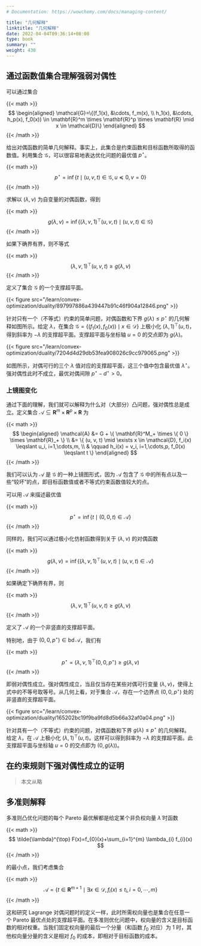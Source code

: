 ```yaml
---
# Documentation: https://wowchemy.com/docs/managing-content/

title: "几何解释"
linktitle: "几何解释"
date: 2022-04-04T09:36:14+08:00
type: book
summary: ""
weight: 430
---
```


<!--more-->

## 通过函数值集合理解强弱对偶性

可以通过集合

{{< math >}}
$$
\begin{aligned}
    \mathcal{G}=\{(f_1(x), &\cdots, f_m(x), \\
    h_1(x), &\cdots, h_p(x), f_0(x)) \in \mathbf{R}^m \times \mathbf{R}^p \times \mathbf{R} \mid x \in \mathcal{D}\}
\end{aligned}
$$
{{< /math >}}

给出对偶函数的简单几何解释。事实上，此集合是约束函数和目标函数所取得的函数值。利用集合 $\mathcal{G}$，可以很容易地表达优化问题的最优值 $p^{\star}$。

{{< math >}}
$$
p^{\star} = \inf \{ t \mid (u, v, t) \in \mathcal{G}, u \preceq 0, v = 0 \}
$$
{{< /math >}}

求解以 $(\lambda, \nu)$ 为自变量的对偶函数，得到

{{< math >}}
$$
g(\lambda, \nu) = \inf \{ (\lambda, \nu, 1)^{\top}(u, v, t) \mid (u, v, t) \in \mathcal{G} \}
$$
{{< /math >}}

如果下确界有界，则不等式

{{< math >}}
$$
(\lambda, \nu, 1)^{\top}(u, v, t) \geqslant g(\lambda, \nu)
$$
{{< /math >}}

定义了集合 $\mathcal{G}$ 的一个支撑超平面。

{{< figure src="/learn/convex-optimization/duality/897997886a439447b91c46f904a12846.png" >}}

针对只有一个（不等式）约束的简单问题，对偶函数和下界 $g(\lambda) \leqslant p^{\star}$ 的几何解释如图所示。给定 $\lambda$，在集合 $\mathcal{G} = \{ (f_1(x), f_0(x)) \mid x \in \mathcal{D} \}$ 上极小化 $(\lambda, 1)^{\top}(u, t)$，得到斜率为 $-\lambda$ 的支撑超平面。支撑超平面与坐标轴 $u = 0$ 的交点即为 $g(\lambda)$。

{{< figure src="/learn/convex-optimization/duality/7204d4d29db53fea908026c9cc979065.png" >}}

如图所示，对偶可行的三个 $\lambda$ 值对应的支撑超平面，这三个值中包含最优值 $\lambda^{\star}$。强对偶性此时不成立，最优对偶间隙 $p^{\star} - d^{\star} > 0$。

### 上镜图变化

通过下面的理解，我们就可以解释为什么对（大部分）凸问题，强对偶性总是成立。定义集合 $\mathcal{A} \subseteq \mathbf{R}^m \times \mathbf{R}^p \times \mathbf{R}$ 为

{{< math >}}
$$
\begin{aligned}
    \mathcal{A} &= G + \{ \mathbf{R}^M_+ \times \{ 0 \} \times \mathbf{R}_+ \} \\
    &= \{ (u, v, t) \mid \exists x \in \mathcal{D}, f_i(x) \leqslant u_i, i=1,\cdots,m, \\
    & \qquad h_i(x) = v_i, i=1,\cdots,p, f_0(x) \leqslant t \}
\end{aligned}
$$
{{< /math >}}

我们可以认为 $\mathcal{A}$ 是 $\mathcal{G}$ 的一种上镜图形式，因为 $\mathcal{A}$ 包含了 $\mathcal{G}$ 中的所有点以及一些“较坏”的点，即目标函数值或者不等式约束函数值较大的点。

可以用 $\mathcal{A}$ 来描述最优值

{{< math >}}
$$
p^{\star}=\inf \{t \mid (0,0,t) \in \mathcal{A}\}
$$
{{< /math >}}

同样的，我们可以通过极小化仿射函数得到关于 $(\lambda, \nu)$ 的对偶函数

{{< math >}}
$$
g(\lambda, \nu)=\inf \{(\lambda, \nu, 1)^{\top}(u, v, t) \mid(u, v, t) \in \mathcal{A}\}
$$
{{< /math >}}

如果确定下确界有界，则

{{< math >}}
$$
(\lambda, \nu, 1)^{\top}(u, v, t) \geqslant g(\lambda, \nu)
$$
{{< /math >}}

定义了 $\mathcal{A}$ 的一个非竖直的支撑超平面。

特别地，由于 $(0, 0, p^{\star}) \in \operatorname{bd} \mathcal{A}$，我们有

{{< math >}}
$$
p^{\star} = (\lambda, \nu, 1)^{\top} (0, 0, p^{\star}) \geqslant g(\lambda, \nu)
$$
{{< /math >}}

即弱对偶性成立。强对偶性成立，当且仅当存在某些对偶可行变量 $(\lambda, \nu)$，使得上式中的不等号取等号。从几何上看，对于集合 $\mathcal{A}$，存在一个边界点 $(0, 0, p^{\star})$ 处的非竖直的支撑超平面。

{{< figure src="/learn/convex-optimization/duality/165202bc19f9ba9fd8d5b66a32af0a04.png" >}}

针对具有一个（不等式）约束的问题，对偶函数和下界 $g(\lambda) \leqslant p^{\star}$ 的几何解释。给定 $\lambda$，在 $\mathcal{A}$ 上极小化 $(\lambda, 1)^{\top}(u, t)$。这样可以得到斜率为 $-\lambda$ 的支撑超平面。此支撑超平面与坐标轴 $u = 0$ 的交点即为 $(0, g(\lambda))$。

## 在约束规则下强对偶性成立的证明

> 本文从略

## 多准则解释

多准则凸优化问题的每个 Pareto 最优解都是给定某个非负权向量 $\tilde{\lambda}$ 时函数

{{< math >}}
$$
\tilde{\lambda}^{\top} F(x)=f_{0}(x)+\sum_{i=1}^{m} \lambda_{i} f_{i}(x)
$$
{{< /math >}}

的最小点，我们考虑集合

{{< math >}}
$$
\mathcal{A}=\left\{ t \in \mathbf{R}^{m+1} \mid \exists x \in \mathcal{D}, f_{i}(x) \leqslant t_{i}, i=0, \cdots, m \right\}
$$
{{< /math >}}

这和研究 Lagrange 对偶问题时的定义一样，此时所需权向量也是集合在任意一个 Pareto 最优点处的支撑超平面。在多准则优化问题中，权向量的含义是目标函数的相对权重。当我们固定权向量的最后一个分量（和函数 $f_0$ 对应）为 $1$ 时，其他权向量分量的含义是相对 $f_0$ 的成本，即相对于目标函数的成本。